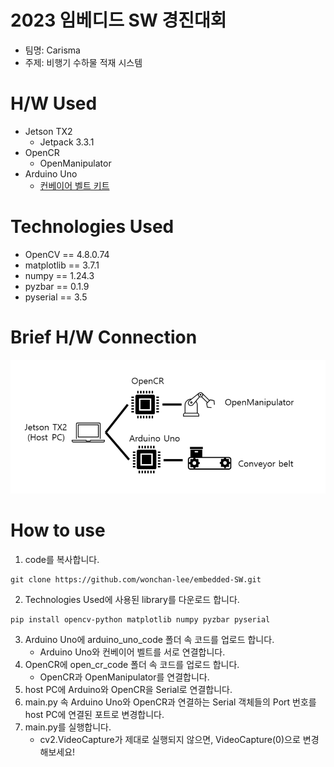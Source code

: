# 2023 임베디드 SW 경진대회
* 팀명: Carisma
* 주제: 비행기 수하물 적재 시스템

# H/W Used
* Jetson TX2
    * Jetpack 3.3.1 
* OpenCR
    * OpenManipulator 
* Arduino Uno
    * <a href="https://ideaplay6173.cafe24.com/product/%EC%BB%A8%EB%B2%A0%EC%9D%B4%EC%96%B4%EB%B2%A8%ED%8A%B8-%ED%8A%B9%EB%8C%80%ED%98%95%EC%95%84%EB%91%90%EC%9D%B4%EB%85%B8%EC%82%AC%EC%9A%A9-100-200mm/370/"> 컨베이어 벨트 키트 </a>

# Technologies Used
- OpenCV == 4.8.0.74
- matplotlib == 3.7.1
- numpy == 1.24.3
- pyzbar == 0.1.9
- pyserial == 3.5

# Brief H/W Connection
<img src="https://github.com/wonchan-lee/embedded-SW/blob/main/flow_chart.png"/>

# How to use
1. code를 복사합니다.
```console
git clone https://github.com/wonchan-lee/embedded-SW.git
```
2. Technologies Used에 사용된 library를 다운로드 합니다.
```console
pip install opencv-python matplotlib numpy pyzbar pyserial
```
3. Arduino Uno에 arduino_uno_code 폴더 속 코드를 업로드 합니다.
    * Arduino Uno와 컨베이어 벨트를 서로 연결합니다.
4. OpenCR에 open_cr_code 폴더 속 코드를 업로드 합니다. 
    * OpenCR과 OpenManipulator를 연결합니다.
5. host PC에 Arduino와 OpenCR을 Serial로 연결합니다.
6. main.py 속 Arduino Uno와 OpenCR과 연결하는 Serial 객체들의 Port 번호를 host PC에 연결된 포트로 변경합니다.
7. main.py를 실행합니다.
   * cv2.VideoCapture가 제대로 실행되지 않으면, VideoCapture(0)으로 변경해보세요!
